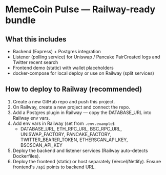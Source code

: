 # MemeCoin Pulse — Railway-ready bundle

## What this includes
- Backend (Express) + Postgres integration
- Listener (polling service) for Uniswap / Pancake PairCreated logs and Twitter recent search
- Frontend demo (static) with wallet placeholders
- docker-compose for local deploy or use on Railway (split services)

## How to deploy to Railway (recommended)
1. Create a new GitHub repo and push this project.
2. On Railway, create a new project and connect the repo.
3. Add a Postgres plugin in Railway — copy the DATABASE_URL into Railway env vars.
4. Add env vars in Railway (set from `.env.example`):
   - DATABASE_URL, ETH_RPC_URL, BSC_RPC_URL, UNISWAP_FACTORY, PANCAKE_FACTORY, TWITTER_BEARER_TOKEN, ETHERSCAN_API_KEY, BSCSCAN_API_KEY
5. Deploy the backend and listener services (Railway auto-detects Dockerfiles).
6. Deploy the frontend (static) or host separately (Vercel/Netlify). Ensure frontend's `/api` points to backend URL.
